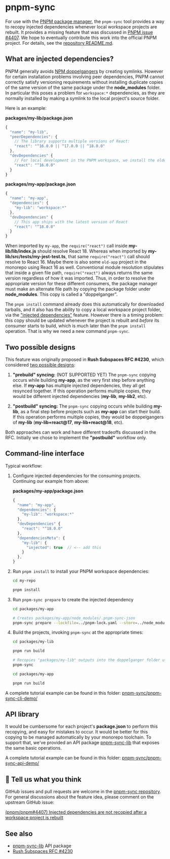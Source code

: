 # pnpm-sync

For use with the [PNPM package manager](https://pnpm.io/), the `pnpm-sync` tool provides a way to recopy injected dependencies whenever local workspace projects are rebuilt.  It provides a missing feature that was discussed in [PNPM issue #4407](https://github.com/pnpm/pnpm/issues/4407). We hope to eventually contribute this work into the official PNPM project.  For details, see the [repository README.md](https://github.com/tiktok/pnpm-sync/blob/main/README.md).

## What are injected dependencies?

PNPM generally avoids [NPM doppelgangers](https://lfx.rushstack.io/pages/concepts/install_models/) by creating symlinks.  However for certain installation problems involving peer dependencies, PNPM cannot correctly satisfy versioning requirements without installing duplicate copies of the same version of the same package under the **node_modules** folder.  In particular this poses a problem for `workspace:*` dependencies, as they are normally installed by making a symlink to the local project's source folder.

Here is an example:

**packages/my-lib/package.json**
```js
{
  "name": "my-lib",
  "peerDependencies": {
    // The library supports multiple versions of React:
    "react": "^16.0.0 || ^17.0.0 || ^18.0.0"
  },
  "devDependencies" {
    // For local development in the PNPM workspace, we install the oldest one:
    "react": "^16.0.0"
  }
}
```

**packages/my-app/package.json**
```js
{
  "name": "my-app",
  "dependencies": {
    "my-lib": "workspace:*"
  },
  "devDependencies" {
    // This app ships with the latest version of React
    "react": "^18.0.0"
  }
}
```

When imported by `my-app`, the `require("react")` call inside **my-lib/lib/index.js** should resolve React 18.  Whereas when imported by **my-lib/src/tests/my-jest-test.ts**, that same `require("react")` call should resolve to React 16.  Maybe there is also some `old-app` project in the monorepo using React 16 as well.  Conventional module resolution stipulates that inside a given file path, `require("react")` always returns the same version regardless of how it was imported.  Thus, in order to resolve the appropriate version for these different consumers, the package manager must make an alternate file path by copying the package folder under **node_modules**. This copy is called a "doppelganger".

The `pnpm install` command already does this automatically for downloaded tarballs, and it also has the ability to copy a local workspace project folder, via the ["injected dependencies"](https://pnpm.io/package_json#dependenciesmetainjected) feature.  However there is a timing problem:  this copy should be updated whenever the project is rebuilt and *before* its consumer starts to build, which is much later than the `pnpm install` operation.  That is why we need a new command `pnpm-sync`.

## Two possible designs

This feature was originally proposed in **Rush Subspaces RFC #4230**, which considered [two possible designs](https://github.com/microsoft/rushstack/blob/main/common/docs/rfcs/rfc-4230-rush-subspaces.md#observation-1-we-need-a-postbuild-event):


1. **"prebuild" syncing:** (NOT SUPPORTED YET)  The `pnpm-sync` copying occurs while building **my-app**, as the very first step before anything else.  If **my-app** has multiple injected dependencies, they all get resynced together.  If this operation performs multiple copies, they would be different injected dependencies (**my-lib**, **my-lib2**, etc).

2. **"postbuild" syncing:**  The `pnpm-sync` copying occurs while building **my-lib**, as a final step before projects such as **my-app** can start their build.  If this operation performs multiple copies, they would be doppelgangers of **my-lib** (**my-lib+react@17**, **my-lib+react@18**, etc).

Both approaches can work and have different tradeoffs discussed in the RFC.  Initially we chose to implement the **"postbuild"** workflow only.


## Command-line interface

Typical workflow:

1. Configure injected dependencies for the consuming projects.  Continuing our example from above:

   **packages/my-app/package.json**
   ```js
   {
     "name": "my-app",
     "dependencies": {
       "my-lib": "workspace:*"
     },
     "devDependencies" {
       "react": "^18.0.0"
     },
     "dependenciesMeta": {
       "my-lib": {
         "injected": true  // <-- add this
       }
     },
   }
   ```

2. Run `pnpm install` to install your PNPM workspace dependencies:

   ```bash
   cd my-repo

   pnpm install
   ```

3. Run `pnpm-sync prepare` to create the injected dependency

   ```bash
   cd packages/my-app

   # Creates packages/my-app/node_modules/.pnpm-sync-json
   pnpm-sync prepare --lockfile=../pnpm-lock.yaml --store=../node_modules/.pnpm
   ```

4. Build the projects, invoking `pnpm-sync` at the appropriate times:

   ```bash
   cd packages/my-lib

   pnpm run build

   # Recopies "packages/my-lib" outputs into the doppelganger folder under "my-app/node_modules"
   pnpm-sync
   ```

   ```bash
   cd packages/my-app

   pnpm run build
   ```

A complete tutorial example can be found in this folder: [pnpm-sync/pnpm-sync-cli-demo/](https://github.com/tiktok/pnpm-sync/tree/main/pnpm-sync-cli-demo)

## API library

It would be cumbersome for each project's **package.json** to perform this recopying, and easy for mistakes to occur.  It would be better for this copying to be managed automatically by your monorepo toolchain.  To support that, we've provided an API package [pnpm-sync-lib](https://www.npmjs.com/package/pnpm-sync-lib) that exposes the same basic operations.

A complete tutorial example can be found in this folder: [pnpm-sync/pnpm-sync-api-demo/](https://github.com/tiktok/pnpm-sync/tree/main/pnpm-sync-api-demo)

## 💬 Tell us what you think

GitHub issues and pull requests are welcome in the [pnpm-sync repository](https://github.com/tiktok/pnpm-sync/).  For general discussions about the feature idea, please comment on the upstream GitHub issue:

[(pnpm/pnpm#4407) Injected dependencies are not recopied after a workspace project is rebuilt](https://github.com/pnpm/pnpm/issues/4407)

## See also

- [pnpm-sync-lib](https://www.npmjs.com/package/pnpm-sync-lib) API package
- [Rush Subspaces RFC #4230](https://github.com/microsoft/rushstack/blob/main/common/docs/rfcs/rfc-4230-rush-subspaces.md)
